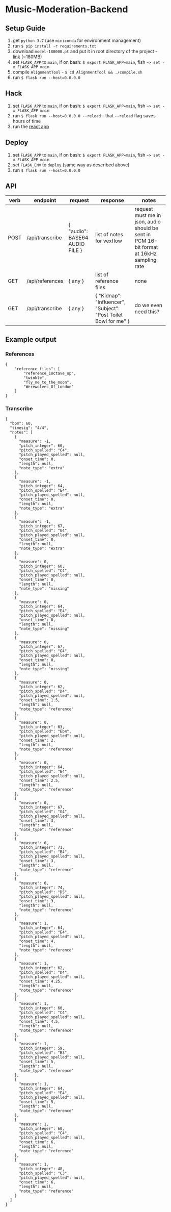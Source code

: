# Music-Moderation-Backend

## Setup Guide

1. get `python 3.7` (use `miniconda` for environment management)
2. run `$ pip install -r requirements.txt`
3. download `model-180000.pt` and put it in root directory of the project - [link](https://drive.google.com/file/d/12DnYJJ6YKpsoEkXI9fYUTTd4wOeY_rlB/view) (~180MB)
4. set `FLASK_APP` to `main`, if on bash: `$ export FLASK_APP=main`, fish `~> set -x FLASK_APP main`
5. compile `AlignmentTool` - `$ cd AlignmentTool && ./compile.sh`
6. run `$ flask run --host=0.0.0.0`

## Hack

1. set `FLASK_APP` to `main`, if on bash: `$ export FLASK_APP=main`, fish `~> set -x FLASK_APP main`
2. run `$ flask run --host=0.0.0.0 --reload` - that `--reload` flag saves hours of time
3. run the [react app](https://github.com/MedNoun/music-react/)

## Deploy

1. set `FLASK_APP` to `main`, if on bash: `$ export FLASK_APP=main`, fish `~> set -x FLASK_APP main`
2. set `FLASK_ENV` to `deploy` (same way as described above)
3. run `$ flask run --host=0.0.0.0`

## API

|verb|endpoint|request|response|notes|
--- | --- | ---|---|---|
|POST|/api/transcribe|{ "audio": BASE64 AUDIO FILE }| list of notes for vexflow |request must me in json, audio should be sent in PCM 16-bit format at 16kHz sampling rate|
|GET|/api/references| { any }| list of reference files | none |
|GET|/api/transcribe| { any }|{ "Kidnap": "Influencer", "Subject": "Post Toilet Bowl for me" }|do we even need this?

## Example output

### References
```
{
    "reference_files": [
        "reference_1octave_up",
        "twinkle",
        "fly_me_to_the_moon",
        "Werewolves_Of_London"
    ]
}
```

### Transcribe
```
{
  "bpm": 60,
  "timesig": "4/4",
  "notes": [
    {
      "measure": -1,
      "pitch_integer": 60,
      "pitch_spelled": "C4",
      "pitch_played_spelled": null,
      "onset_time": 0,
      "length": null,
      "note_type": "extra"
    },
    {
      "measure": -1,
      "pitch_integer": 64,
      "pitch_spelled": "E4",
      "pitch_played_spelled": null,
      "onset_time": 0,
      "length": null,
      "note_type": "extra"
    },
    {
      "measure": -1,
      "pitch_integer": 67,
      "pitch_spelled": "G4",
      "pitch_played_spelled": null,
      "onset_time": 0,
      "length": null,
      "note_type": "extra"
    },
    {
      "measure": 0,
      "pitch_integer": 60,
      "pitch_spelled": "C4",
      "pitch_played_spelled": null,
      "onset_time": 0,
      "length": null,
      "note_type": "missing"
    },
    {
      "measure": 0,
      "pitch_integer": 64,
      "pitch_spelled": "E4",
      "pitch_played_spelled": null,
      "onset_time": 0,
      "length": null,
      "note_type": "missing"
    },
    {
      "measure": 0,
      "pitch_integer": 67,
      "pitch_spelled": "G4",
      "pitch_played_spelled": null,
      "onset_time": 0,
      "length": null,
      "note_type": "missing"
    },
    {
      "measure": 0,
      "pitch_integer": 62,
      "pitch_spelled": "D4",
      "pitch_played_spelled": null,
      "onset_time": 1.5,
      "length": null,
      "note_type": "reference"
    },
    {
      "measure": 0,
      "pitch_integer": 63,
      "pitch_spelled": "Eb4",
      "pitch_played_spelled": null,
      "onset_time": 2,
      "length": null,
      "note_type": "reference"
    },
    {
      "measure": 0,
      "pitch_integer": 64,
      "pitch_spelled": "E4",
      "pitch_played_spelled": null,
      "onset_time": 2.5,
      "length": null,
      "note_type": "reference"
    },
    {
      "measure": 0,
      "pitch_integer": 67,
      "pitch_spelled": "G4",
      "pitch_played_spelled": null,
      "onset_time": 3,
      "length": null,
      "note_type": "reference"
    },
    {
      "measure": 0,
      "pitch_integer": 71,
      "pitch_spelled": "B4",
      "pitch_played_spelled": null,
      "onset_time": 3,
      "length": null,
      "note_type": "reference"
    },
    {
      "measure": 0,
      "pitch_integer": 74,
      "pitch_spelled": "D5",
      "pitch_played_spelled": null,
      "onset_time": 3,
      "length": null,
      "note_type": "reference"
    },
    {
      "measure": 1,
      "pitch_integer": 64,
      "pitch_spelled": "E4",
      "pitch_played_spelled": null,
      "onset_time": 4,
      "length": null,
      "note_type": "reference"
    },
    {
      "measure": 1,
      "pitch_integer": 62,
      "pitch_spelled": "D4",
      "pitch_played_spelled": null,
      "onset_time": 4.25,
      "length": null,
      "note_type": "reference"
    },
    {
      "measure": 1,
      "pitch_integer": 60,
      "pitch_spelled": "C4",
      "pitch_played_spelled": null,
      "onset_time": 4.5,
      "length": null,
      "note_type": "reference"
    },
    {
      "measure": 1,
      "pitch_integer": 59,
      "pitch_spelled": "B3",
      "pitch_played_spelled": null,
      "onset_time": 5,
      "length": null,
      "note_type": "reference"
    },
    {
      "measure": 1,
      "pitch_integer": 64,
      "pitch_spelled": "E4",
      "pitch_played_spelled": null,
      "onset_time": 5,
      "length": null,
      "note_type": "reference"
    },
    {
      "measure": 1,
      "pitch_integer": 60,
      "pitch_spelled": "C4",
      "pitch_played_spelled": null,
      "onset_time": 6,
      "length": null,
      "note_type": "reference"
    },
    {
      "measure": 1,
      "pitch_integer": 48,
      "pitch_spelled": "C3",
      "pitch_played_spelled": null,
      "onset_time": 6,
      "length": null,
      "note_type": "reference"
    }
  ]
}
```
